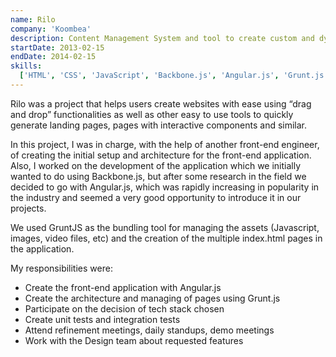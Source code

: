 ```yaml
---
name: Rilo
company: 'Koombea'
description: Content Management System and tool to create custom and dynamic websites
startDate: 2013-02-15
endDate: 2014-02-15
skills:
  ['HTML', 'CSS', 'JavaScript', 'Backbone.js', 'Angular.js', 'Grunt.js', 'Git']
---
```


Rilo was a project that helps users create websites with ease using “drag and drop” functionalities as well as other easy to use tools to quickly generate landing pages, pages with interactive components and similar.

In this project, I was in charge, with the help of another front-end engineer, of creating the initial setup and architecture for the front-end application. Also, I worked on the development of the application which we initially wanted to do using Backbone.js, but after some research in the field we decided to go with Angular.js, which was rapidly increasing in popularity in the industry and seemed a very good opportunity to introduce it in our projects.

We used GruntJS as the bundling tool for managing the assets (Javascript, images, video files, etc) and the creation of the multiple index.html pages in the application.

My responsibilities were:

- Create the front-end application with Angular.js
- Create the architecture and managing of pages using Grunt.js
- Participate on the decision of tech stack chosen
- Create unit tests and integration tests
- Attend refinement meetings, daily standups, demo meetings
- Work with the Design team about requested features
